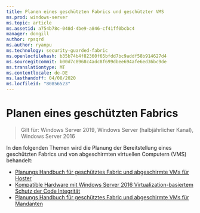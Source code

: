 ```yaml
---
title: Planen eines geschützten Fabrics und geschützter VMS
ms.prod: windows-server
ms.topic: article
ms.assetid: a754b78c-048d-4be9-a846-cf41ff0bcbc4
manager: dongill
author: rpsqrd
ms.author: ryanpu
ms.technology: security-guarded-fabric
ms.openlocfilehash: b35b74b4f82360f65bfdd7bc9addf58b914627d4
ms.sourcegitcommit: b00d7c8968c4adc8f699dbee694afe6ed36bc9de
ms.translationtype: MT
ms.contentlocale: de-DE
ms.lasthandoff: 04/08/2020
ms.locfileid: "80856523"
---
```

# <a name="planning-a-guarded-fabric"></a>Planen eines geschützten Fabrics

>Gilt für: Windows Server 2019, Windows Server (halbjährlicher Kanal), Windows Server 2016

In den folgenden Themen wird die Planung der Bereitstellung eines geschützten Fabrics und von abgeschirmten virtuellen Computern (VMS) behandelt:

- [Planungs Handbuch für geschütztes Fabric und abgeschirmte VMs für Hoster](guarded-fabric-planning-for-hosters.md) 
- [Kompatible Hardware mit Windows Server 2016 Virtualization-basiertem Schutz der Code Integrität](guarded-fabric-compatible-hardware-with-virtualization-based-protection-of-code-integrity.md)
- [Planungs Handbuch für geschütztes Fabric und abgeschirmte VMs für Mandanten](guarded-fabric-shielded-vm-planning-for-tenants.md)
